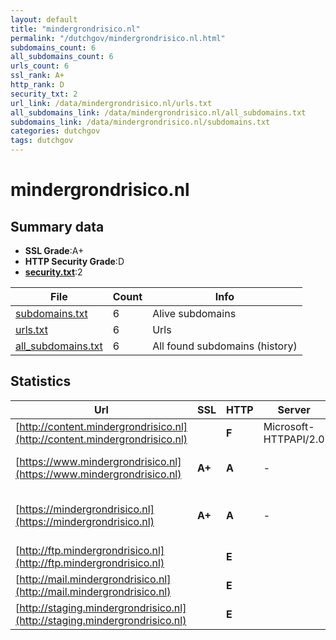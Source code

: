 ```yaml
---
layout: default
title: "mindergrondrisico.nl"
permalink: "/dutchgov/mindergrondrisico.nl.html"
subdomains_count: 6
all_subdomains_count: 6
urls_count: 6
ssl_rank: A+
http_rank: D
security_txt: 2
url_link: /data/mindergrondrisico.nl/urls.txt
all_subdomains_link: /data/mindergrondrisico.nl/all_subdomains.txt
subdomains_link: /data/mindergrondrisico.nl/subdomains.txt
categories: dutchgov
tags: dutchgov
---
```



# mindergrondrisico.nl
## Summary data


 - **SSL Grade**:A+
 - **HTTP Security Grade**:D
 - **[security.txt](https://www.digitaleoverheid.nl/nieuws/standaard-security-txt-nu-verplicht-voor-overheid/)**:2


| File       | Count | Info |
|------------|-------|------|
|[subdomains.txt](/DutchGovScope/data/mindergrondrisico.nl/subdomains.txt)|6|Alive subdomains|
|[urls.txt](/DutchGovScope/data/mindergrondrisico.nl/urls.txt)|6|Urls|
|[all_subdomains.txt](/DutchGovScope/data/mindergrondrisico.nl/all_subdomains.txt)|6|All found subdomains (history)|


## Statistics


| Url | SSL | HTTP | Server | Cookie | HSTS | CORS | CTO | CSP | XFO | XXP | RP |FP| Tech |Title |
|--------|-------|-------|------|------|------|------|------|------|------|------|------|------|------|------|
|[http://content.mindergrondrisico.nl](http://content.mindergrondrisico.nl)| | **F**|Microsoft-HTTPAPI/2.0| | | | | | | | :white_check_mark: | |Microsoft HTTPAPI:2.0|Not Found|
|[https://www.mindergrondrisico.nl](https://www.mindergrondrisico.nl)| **A+**| **A**|-| |:white_check_mark: | | | :white_check_mark:| :white_check_mark: | :white_check_mark: | :white_check_mark: | |HSTS Microsoft ASP.NET:-|Object moved|
|[https://mindergrondrisico.nl](https://mindergrondrisico.nl)| **A+**| **A**|-| |:white_check_mark: | | | :white_check_mark:| :white_check_mark: | :white_check_mark: | :white_check_mark: | |HSTS Microsoft ASP.NET:-|Home - Minder gr...|
|[http://ftp.mindergrondrisico.nl](http://ftp.mindergrondrisico.nl)| | **E**|| | | | | | | | :white_check_mark: | |Microsoft HTTPAPI:2.0||
|[http://mail.mindergrondrisico.nl](http://mail.mindergrondrisico.nl)| | **E**|| | | | | | | | :white_check_mark: | |Microsoft HTTPAPI:2.0||
|[http://staging.mindergrondrisico.nl](http://staging.mindergrondrisico.nl)| | **E**|| | | | | | | | :white_check_mark: | |Microsoft HTTPAPI:2.0||

